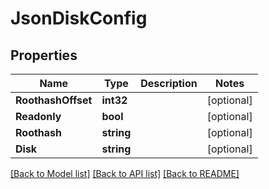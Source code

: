 # JsonDiskConfig

## Properties

Name | Type | Description | Notes
------------ | ------------- | ------------- | -------------
**RoothashOffset** | **int32** |  | [optional] 
**Readonly** | **bool** |  | [optional] 
**Roothash** | **string** |  | [optional] 
**Disk** | **string** |  | [optional] 

[[Back to Model list]](../README.md#documentation-for-models) [[Back to API list]](../README.md#documentation-for-api-endpoints) [[Back to README]](../README.md)


